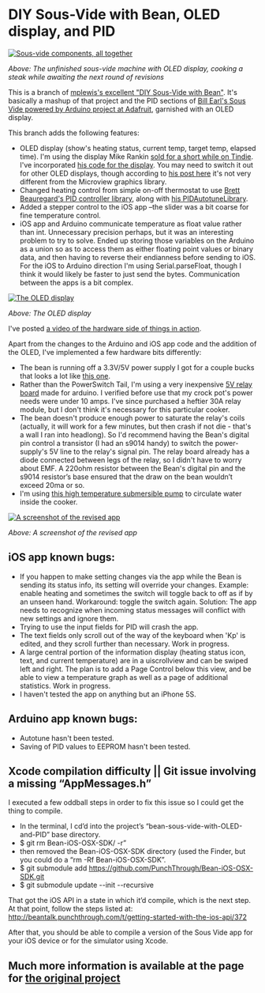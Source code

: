 # DIY Sous-Vide with Bean, OLED display, and PID


[![Sous-vide components, all together](http://zachfine.com/dropzone/im/sous-vide.jpg)](http://zachfine.com/dropzone/im/sous-vide.jpg)

*Above: The unfinished sous-vide machine with OLED display, cooking a steak while awaiting the next round of revisions*


This is a branch of [mplewis's excellent "DIY Sous-Vide with Bean"](http://beantalk.punchthrough.com/t/sous-vide-with-bean-and-a-slow-cooker/483). It's basically a mashup of that project and the PID sections of [Bill Earl's Sous Vide powered by Arduino project at Adafruit](https://learn.adafruit.com/sous-vide-powered-by-arduino-the-sous-viduino/the-whole-enchilada), garnished with an OLED display.  

This branch adds the following features:

* OLED display (show's heating status, current temp, target temp, elapsed time). I'm using the display Mike Rankin [sold for a short while on Tindie](https://www.tindie.com/products/miker/066-oled-display-for-the-lightblue-bean/). I've incorporated [his code for the display](https://github.com/mike-rankin/PunchThrough_Bean_i2c_Oled/tree/master/Code). You may need to switch it out for other OLED displays, though according to [his post here](http://beantalk.punchthrough.com/t/tiny-0-66-oled-display-on-the-bean/505/6) it's not very different from the Microview graphics library.  
* Changed heating control from simple on-off thermostat to use [Brett Beauregard's PID controller library](http://playground.arduino.cc/Code/PIDLibrary), along with [his PIDAutotuneLibrary](http://playground.arduino.cc/Code/PIDAutotuneLibrary). 
* Added a stepper control to the iOS app –the slider was a bit coarse for fine temperature control.
* iOS app and Arduino communicate temperature as float value rather than int. Unnecessary precision perhaps, but it was an interesting problem to try to solve. Ended up storing those variables on the Arduino as a union so as to access them as either floating point values or binary data, and then having to reverse their endianness before sending to iOS. For the iOS to Arduino direction I'm using Serial.parseFloat, though I think it would likely be faster to just send the bytes. Communication between the apps is a bit complex.

[![The OLED display](http://zachfine.com/dropzone/im/OLED_display.jpg)](http://zachfine.com/dropzone/im/OLED_display.jpg)

*Above: The OLED display*


I've posted [a video of the hardware side of things in action](https://vimeo.com/132490556). 

Apart from the changes to the Arduino and iOS app code and the addition of the OLED, I've implemented a few hardware bits differently:

* The bean is running off a 3.3V/5V power supply I got for a couple bucks that looks a lot like [this one](http://www.amazon.com/Breadboard-Power-Supply-Module-Solderless/dp/B00BXWV2F6).
* Rather than the PowerSwitch Tail, I'm using a very inexpensive [5V relay board](http://www.dx.com/p/arduino-5v-relay-module-blue-black-121354#.VZXQlWBU7Qc) made for arduino. I verified before use that my crock pot's power needs were under 10 amps. I've since purchased a heftier 30A relay module, but I don't think it's necessary for this particular cooker.
* The bean doesn't produce enough power to saturate the relay's coils (actually, it will work for a few minutes, but then crash if not die - that's a wall I ran into headlong). So I'd recommend having the Bean's digital pin control a transistor (I had an s9014 handy) to switch the power-supply's 5V line to the relay's signal pin. The relay board already has a diode connected between legs of the relay, so I didn't have to worry about EMF. A 220ohm resistor between the Bean's digital pin and the s9014 resistor’s base ensured that the draw on the bean wouldn’t exceed 20ma or so.
* I'm using [this high temperature submersible pump](http://www.amazon.com/gp/product/B007XHZ25G/ref=pd_lpo_sbs_dp_ss_1?pf_rd_p=1944687682&pf_rd_s=lpo-top-stripe-1&pf_rd_t=201&pf_rd_i=B004HHW0FU&pf_rd_m=ATVPDKIKX0DER&pf_rd_r=1T61Q2965DPH1W5KFHPN) to circulate water inside the cooker.

[![A screenshot of the revised app](http://zachfine.com/dropzone/im/sous-vide-screenshot.jpg)](http://zachfine.com/dropzone/im/sous-vide-screenshot.jpg)

*Above: A screenshot of the revised app*

## iOS app known bugs:

* If you happen to make setting changes via the app while the Bean is sending its status info, its setting will override your changes. Example: enable heating and sometimes the switch will toggle back to off as if by an unseen hand. Workaround: toggle the switch again. Solution: The app needs to recognize when incoming status messages will conflict with new settings and ignore them.
* Trying to use the input fields for PID will crash the app.
* The text fields only scroll out of the way of the keyboard when 'Kp' is edited, and they scroll further than necessary. Work in progress.
* A large central portion of the information display (heating status icon, text, and current temperature) are in a uiscrollview and can be swiped left and right. The plan is to add a Page Control below this view, and be able to view a temperature graph as well as a page of additional statistics. Work in progress.
* I haven't tested the app on anything but an iPhone 5S.

## Arduino app known bugs:

* Autotune hasn't been tested.
* Saving of PID values to EEPROM hasn't been tested.

## Xcode compilation difficulty || Git issue involving a missing “AppMessages.h”

I executed a few oddball steps in order to fix this issue so I could get the thing to compile. 

* In the terminal, I cd’d into the project’s “bean-sous-vide-with-OLED-and-PID” base directory.
* $ git rm Bean-iOS-OSX-SDK/ -r”
* then removed the Bean-iOS-OSX-SDK directory (used the Finder, but you could do a “rm -Rf Bean-iOS-OSX-SDK”.
* $ git submodule add https://github.com/PunchThrough/Bean-iOS-OSX-SDK.git
* $ git submodule update --init --recursive

That got the iOS API in a state in which it’d compile, which is the next step. At that point, follow the steps listed at:
http://beantalk.punchthrough.com/t/getting-started-with-the-ios-api/372

After that, you should be able to compile a version of the Sous Vide app for your iOS device or for the simulator using Xcode.

## Much more information is available at the page for [the original project](http://beantalk.punchthrough.com/t/sous-vide-with-bean-and-a-slow-cooker/483)


